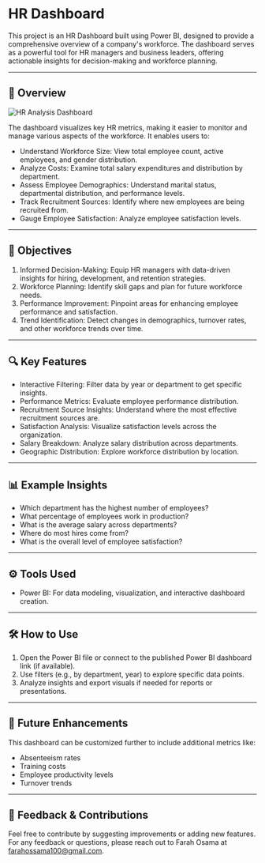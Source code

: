 # HR Dashboard

This project is an HR Dashboard built using Power BI, designed to provide a comprehensive overview of a company's workforce. The dashboard serves as a powerful tool for HR managers and business leaders, offering actionable insights for decision-making and workforce planning.

---

## 🧾 Overview

![HR Analysis Dashboard](./HRDashboard.png)

The dashboard visualizes key HR metrics, making it easier to monitor and manage various aspects of the workforce. It enables users to:

- Understand Workforce Size: View total employee count, active employees, and gender distribution.
- Analyze Costs: Examine total salary expenditures and distribution by department.
- Assess Employee Demographics: Understand marital status, departmental distribution, and performance levels.
- Track Recruitment Sources: Identify where new employees are being recruited from.
- Gauge Employee Satisfaction: Analyze employee satisfaction levels.

---

## 🎯 Objectives

1. Informed Decision-Making: Equip HR managers with data-driven insights for hiring, development, and retention strategies.
2. Workforce Planning: Identify skill gaps and plan for future workforce needs.
3. Performance Improvement: Pinpoint areas for enhancing employee performance and satisfaction.
4. Trend Identification: Detect changes in demographics, turnover rates, and other workforce trends over time.

---

## 🔍 Key Features

- Interactive Filtering: Filter data by year or department to get specific insights.
- Performance Metrics: Evaluate employee performance distribution.
- Recruitment Source Insights: Understand where the most effective recruitment sources are.
- Satisfaction Analysis: Visualize satisfaction levels across the organization.
- Salary Breakdown: Analyze salary distribution across departments.
- Geographic Distribution: Explore workforce distribution by location.

---

## 📊 Example Insights

- Which department has the highest number of employees?
- What percentage of employees work in production?
- What is the average salary across departments?
- Where do most hires come from?
- What is the overall level of employee satisfaction?

---

## ⚙ Tools Used

- Power BI: For data modeling, visualization, and interactive dashboard creation.

---

## 🛠 How to Use

1. Open the Power BI file or connect to the published Power BI dashboard link (if available).
2. Use filters (e.g., by department, year) to explore specific data points.
3. Analyze insights and export visuals if needed for reports or presentations.

---

## 🔮 Future Enhancements

This dashboard can be customized further to include additional metrics like:
- Absenteeism rates
- Training costs
- Employee productivity levels
- Turnover trends

---

## 📢 Feedback & Contributions

Feel free to contribute by suggesting improvements or adding new features. For any feedback or questions, please reach out to Farah Osama at farahossama100@gmail.com.
